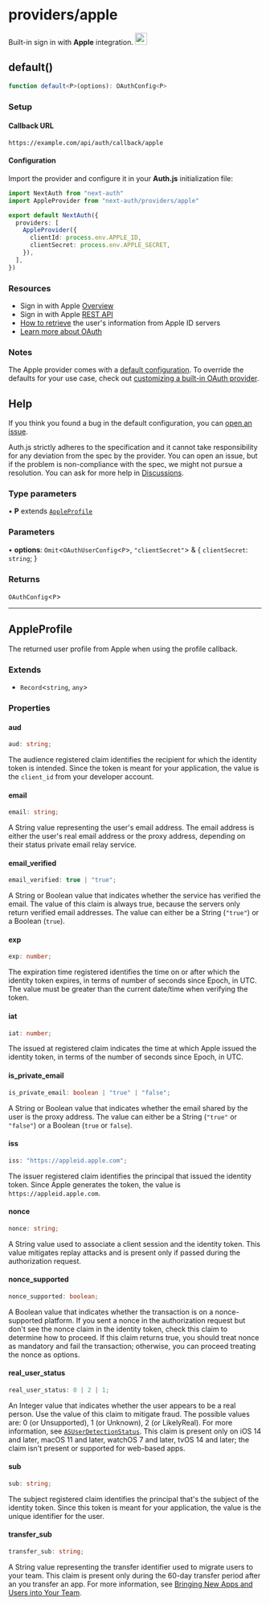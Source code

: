 # providers/apple

<div style={{display: "flex", justifyContent: "space-between", alignItems: "center"}}>
<span style={{fontSize: "1.35rem" }}>
 Built-in sign in with <b>Apple</b> integration.
</span>
<a href="https://apple.com" style={{backgroundColor: "black", padding: "12px", borderRadius: "100%" }}>
  <img style={{display: "block"}} src="https://authjs.dev/img/providers/apple.svg" width="24"/>
</a>
</div>

## default()

```ts
function default<P>(options): OAuthConfig<P>
```

### Setup

#### Callback URL
```
https://example.com/api/auth/callback/apple
```

#### Configuration

Import the provider and configure it in your **Auth.js** initialization file:

```ts title="pages/api/auth/[...nextauth].ts"
import NextAuth from "next-auth"
import AppleProvider from "next-auth/providers/apple"

export default NextAuth({
  providers: [
    AppleProvider({
      clientId: process.env.APPLE_ID,
      clientSecret: process.env.APPLE_SECRET,
    }),
  ],
})
```

### Resources

- Sign in with Apple [Overview](https://developer.apple.com/sign-in-with-apple/get-started/)
- Sign in with Apple [REST API](https://developer.apple.com/documentation/sign_in_with_apple/sign_in_with_apple_rest_api)
- [How to retrieve](https://developer.apple.com/documentation/sign_in_with_apple/sign_in_with_apple_rest_api/authenticating_users_with_sign_in_with_apple#3383773) the user's information from Apple ID servers
- [Learn more about OAuth](https://authjs.dev/concepts/oauth)

### Notes

The Apple provider comes with a [default configuration](https://github.com/nextauthjs/next-auth/blob/main/packages/core/src/providers/apple.ts). To override the defaults for your use case, check out [customizing a built-in OAuth provider](https://authjs.dev/guides/providers/custom-provider#override-default-options).

## Help

If you think you found a bug in the default configuration, you can [open an issue](https://authjs.dev/new/provider-issue).

Auth.js strictly adheres to the specification and it cannot take responsibility for any deviation from
the spec by the provider. You can open an issue, but if the problem is non-compliance with the spec,
we might not pursue a resolution. You can ask for more help in [Discussions](https://authjs.dev/new/github-discussions).

### Type parameters

• **P** extends [`AppleProfile`](/reference/core/providers/apple.md#appleprofile)

### Parameters

• **options**: `Omit`\<`OAuthUserConfig`\<`P`\>, `"clientSecret"`\> & \{
  `clientSecret`: `string`;
  }

### Returns

`OAuthConfig`\<`P`\>

***

## AppleProfile

The returned user profile from Apple when using the profile callback.

### Extends

- `Record`\<`string`, `any`\>

### Properties

#### aud

```ts
aud: string;
```

The audience registered claim identifies the recipient for which the identity token is intended.
Since the token is meant for your application, the value is the `client_id` from your developer account.

#### email

```ts
email: string;
```

A String value representing the user's email address.
The email address is either the user's real email address or the proxy address,
depending on their status private email relay service.

#### email\_verified

```ts
email_verified: true | "true";
```

A String or Boolean value that indicates whether the service has verified the email.
The value of this claim is always true, because the servers only return verified email addresses.
The value can either be a String (`"true"`) or a Boolean (`true`).

#### exp

```ts
exp: number;
```

The expiration time registered identifies the time on or after which the identity token expires,
in terms of number of seconds since Epoch, in UTC.
The value must be greater than the current date/time when verifying the token.

#### iat

```ts
iat: number;
```

The issued at registered claim indicates the time at which Apple issued the identity token,
in terms of the number of seconds since Epoch, in UTC.

#### is\_private\_email

```ts
is_private_email: boolean | "true" | "false";
```

A String or Boolean value that indicates whether the email shared by the user is the proxy address.
The value can either be a String (`"true"` or `"false"`) or a Boolean (`true` or `false`).

#### iss

```ts
iss: "https://appleid.apple.com";
```

The issuer registered claim identifies the principal that issued the identity token.
Since Apple generates the token, the value is `https://appleid.apple.com`.

#### nonce

```ts
nonce: string;
```

A String value used to associate a client session and the identity token.
This value mitigates replay attacks and is present only if passed during the authorization request.

#### nonce\_supported

```ts
nonce_supported: boolean;
```

A Boolean value that indicates whether the transaction is on a nonce-supported platform.
If you sent a nonce in the authorization request but don't see the nonce claim in the identity token,
check this claim to determine how to proceed.
If this claim returns true, you should treat nonce as mandatory and fail the transaction;
otherwise, you can proceed treating the nonce as options.

#### real\_user\_status

```ts
real_user_status: 0 | 2 | 1;
```

An Integer value that indicates whether the user appears to be a real person.
Use the value of this claim to mitigate fraud. The possible values are: 0 (or Unsupported), 1 (or Unknown), 2 (or LikelyReal).
For more information, see [`ASUserDetectionStatus`](https://developer.apple.com/documentation/authenticationservices/asuserdetectionstatus).
This claim is present only on iOS 14 and later, macOS 11 and later, watchOS 7 and later, tvOS 14 and later;
the claim isn't present or supported for web-based apps.

#### sub

```ts
sub: string;
```

The subject registered claim identifies the principal that's the subject of the identity token.
Since this token is meant for your application, the value is the unique identifier for the user.

#### transfer\_sub

```ts
transfer_sub: string;
```

A String value representing the transfer identifier used to migrate users to your team.
This claim is present only during the 60-day transfer period after an you transfer an app.
For more information, see [Bringing New Apps and Users into Your Team](https://developer.apple.com/documentation/sign_in_with_apple/bringing_new_apps_and_users_into_your_team).
